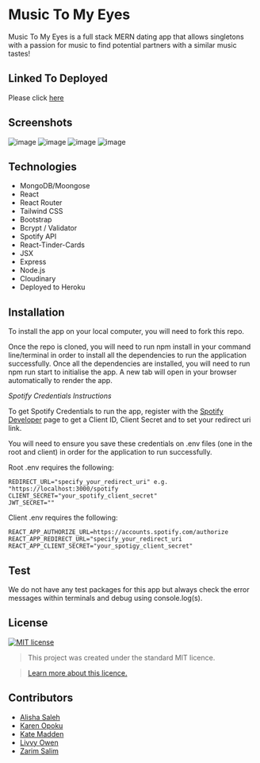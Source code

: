 # Music To My Eyes
Music To My Eyes is a full stack MERN dating app that allows singletons with a passion for music to find potential partners with a similar music tastes!

## Linked To Deployed 
Please click [here](https://music-to-my-eyes.herokuapp.com/)

## Screenshots

![image](https://user-images.githubusercontent.com/74797740/121778721-18fe9a00-cb90-11eb-9a38-134cd289cbb5.png)
![image](https://user-images.githubusercontent.com/74797740/121778763-4ea38300-cb90-11eb-8f06-2f022a7528b3.png)
![image](https://user-images.githubusercontent.com/74797740/121778789-785caa00-cb90-11eb-8841-7f420f0eb44d.png)
![image](https://user-images.githubusercontent.com/74797740/121778845-bf4a9f80-cb90-11eb-96c0-fa0ddefccb03.png)

## Technologies
* MongoDB/Moongose
* React
* React Router
* Tailwind CSS
* Bootstrap
* Bcrypt / Validator
* Spotify API
* React-Tinder-Cards
* JSX
* Express
* Node.js
* Cloudinary
* Deployed to Heroku


## Installation
To install the app on your local computer, you will need to fork this repo.

Once the repo is cloned, you will need to run npm install in your command line/terminal in order to install all the dependencies to run the application successfully. Once all the dependencies are installed, you will need to run npm run start to initialise the app. A new tab will open in your browser automatically to render the app.

*Spotify Credentials Instructions*

To get Spotify Credentials to run the app, register with the [Spotify Developer](https://developer.spotify.com/) page to get a Client ID, Client Secret and to set your redirect uri link.

You will need to ensure you save these credentials on .env files (one in the root and client) in order for the application to run successfully.

Root .env requires the following:
```CLIENT_ID="your_spotify_client_id"
REDIRECT_URL="specify_your_redirect_uri" e.g. "https://localhost:3000/spotify
CLIENT_SECRET="your_spotify_client_secret"
JWT_SECRET=""
```
Client .env requires the following:
```REACT_APP_CLIENT_ID="your_spotify_client_id"
REACT_APP_AUTHORIZE_URL=https://accounts.spotify.com/authorize
REACT_APP_REDIRECT_URL="specify_your_redirect_uri
REACT_APP_CLIENT_SECRET="your_spotigy_client_secret"
```

## Test
We do not have any test packages for this app but always check the error messages within terminals and debug using console.log(s). 

## License
[![MIT license](https://img.shields.io/badge/License-MIT-blue.svg)](https://lbesson.mit-license.org/)

> This project was created under the standard MIT licence.

> [Learn more about this licence.](https://lbesson.mit-license.org/)

## Contributors

 - [Alisha Saleh](https://github.com/AlishaSaleh)
 - [Karen Opoku](https://github.com/Karen-O94)
 - [Kate Madden](https://github.com/kvtemadden)
 - [Livvy Owen](https://github.com/oliviaowen1)
 - [Zarim Salim](https://github.com/zs274)

 
